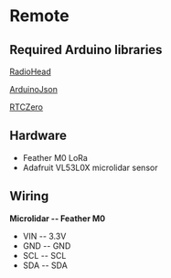# Remote 

## Required Arduino libraries

[RadioHead](https://cdn-learn.adafruit.com/assets/assets/000/031/670/original/RadioHead-1.59.zip?1460574831)

[ArduinoJson](https://github.com/bblanchon/ArduinoJson)

[RTCZero](https://github.com/arduino-libraries/RTCZero)

## Hardware

- Feather M0 LoRa 
- Adafruit VL53L0X microlidar sensor 

## Wiring

**Microlidar -- Feather M0**

- VIN -- 3.3V 
- GND -- GND
- SCL -- SCL
- SDA -- SDA



